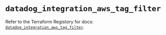 # `datadog_integration_aws_tag_filter`

Refer to the Terraform Registory for docs: [`datadog_integration_aws_tag_filter`](https://registry.terraform.io/providers/datadog/datadog/3.28.0/docs/resources/integration_aws_tag_filter).

